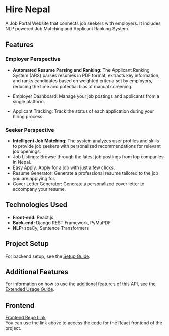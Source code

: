 # Hire Nepal

A Job Portal Website that connects job seekers with employers. It includes NLP powered Job Matching and Applicant Ranking System.

## Features
### Employer Perspective
- **Automated Resume Parsing and Ranking**: The Applicant Ranking System (ARS) parses resumes in PDF format, extracts key information, and ranks candidates based on weighted criteria set by employers, reducing the time and potential bias of manual screening.

- Employer Dashboard: Manage your job postings and applicants from a single platform.
- Applicant Tracking: Track the status of each application during your hiring process.

### Seeker Perspective
- **Intelligent Job Matching**: The system analyzes user profiles and skills to provide job seekers with personalized recommendations for relevant job openings.
- Job Listings: Browse through the latest job postings from top companies in Nepal.
- Easy Apply: Apply for a job with just a few clicks.
- Resume Generator: Generate a professional resume tailored to the job you are applying for.
- Cover Letter Generator: Generate a personalized cover letter to accompany your resume.

## Technologies Used
- **Front-end:** React.js
- **Back-end:** Django REST Framework, PyMuPDF
- **NLP:** spaCy, Sentence Transformers

## Project Setup

For backend setup, see the [Setup Guide](./setup.md).

## Additional Features

For information on how to use the additional features of this API, see the [Extended Usage Guide](./extended-usage.md).

## Frontend
[Frontend Repo Link](https://github.com/The-SP/Job-Portal-Frontend)  
You can use the link above to access the code for the React frontend of the project.

